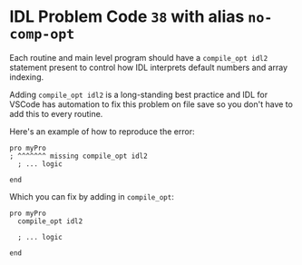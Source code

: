 # IDL Problem Code `38` with alias `no-comp-opt`

<!--@include: ./severity/disable_problem.md-->

<!--@include: ./severity/compile_opt.md-->

Each routine and main level program should have a `compile_opt idl2` statement present to control how IDL interprets default numbers and array indexing.

Adding `compile_opt idl2` is a long-standing best practice and IDL for VSCode has automation to fix this problem on file save so you don't have to add this to every routine.

Here's an example of how to reproduce the error:

```idl
pro myPro
; ^^^^^^^ missing compile_opt idl2
  ; ... logic

end
```

Which you can fix by adding in `compile_opt`:

```idl
pro myPro
  compile_opt idl2

  ; ... logic

end
```
